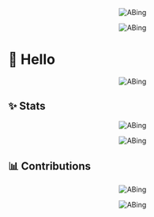 <!-- https://github.com/DenverCoder1/readme-typing-svg 打字特效 -->
<div align="center">
  <img
    alt="ABing"
    src="https://readme-typing-svg.demolab.com?font=Fira+Code&pause=1000&color=FFC83D&center=true&vCenter=true&width=435&lines=%F0%9F%8E%89Hey%2CI'm+ABing.;%F0%9F%91%8FNice+to+see+you!"
  />
</div>

<!-- https://github.com/Platane/snk 贪吃蛇 -->
<p align="center">
  <picture>
    <source media="(prefers-color-scheme: dark)" srcset="https://cdn.jsdelivr.net/gh/AAABingBing/AAABingBing/profile-snake-contrib/github-contribution-grid-snake-dark.svg" />
    <source media="(prefers-color-scheme: light)" srcset="https://cdn.jsdelivr.net/gh/AAABingBing/AAABingBing/profile-snake-contrib/github-contribution-grid-snake.svg" />
    <img alt="ABing" src="https://cdn.jsdelivr.net/gh/AAABingBing/AAABingBing/profile-snake-contrib/github-contribution-grid-snake.svg" />
  </picture>
</p>

# 🙋 Hello

<!-- https://github.com/lowlighter/metrics 信息统计 -->
<p align="center">
  <img
    alt="ABing"
    src="https://cdn.jsdelivr.net/gh/AAABingBing/AAABingBing/profile-metrics/metrics.svg"
  />
</p>

<!-- https://github.com/anuraghazra/github-readme-stats 统计卡片 -->
<!-- <p align="center">
  <img
    alt="ABing"
    src="https://github-readme-stats.vercel.app/api?username=AAABingBing&rank_icon=github&hide_title=true&hide_border=true&show_icons=trueline_height=21&text_color=000&icon_color=000&bg_color=0,ea6161,ffc64d,fffc4d,52fa5a&theme=graywhite"
  />
</p> -->

## ✨ Stats

<!-- https://github.com/DenverCoder1/github-readme-streak-stats 连续提交代码天数记录 -->
<p align="center">
  <img alt="ABing" src="https://streak-stats.demolab.com/?user=AAABingBing&theme=merko" />
</p>

<!-- https://github.com/ryo-ma/github-profile-trophy 资料奖杯 -->
<p align="center">
  <img alt="ABing" src="https://github-profile-trophy.vercel.app/?username=AAABingBing&row=1&column=4&theme=juicyfresh&rank=-?&margin-w=20" />
</p>

## 📊 Contributions

<!-- https://github.com/Ashutosh00710/github-readme-activity-graph 活动统计图 -->
<div align="center">
  <img alt="ABing" src="https://github-readme-activity-graph.vercel.app/graph?username=AAABingBing&theme=react-dark" />
</div>

<!-- https://github.com/yoshi389111/github-profile-3d-contrib 3D贡献图 -->
<p align="center">
  <img alt="ABing" src="https://cdn.jsdelivr.net/gh/AAABingBing/AAABingBing/profile-3d-contrib/profile-night-view.svg" />
</p>
